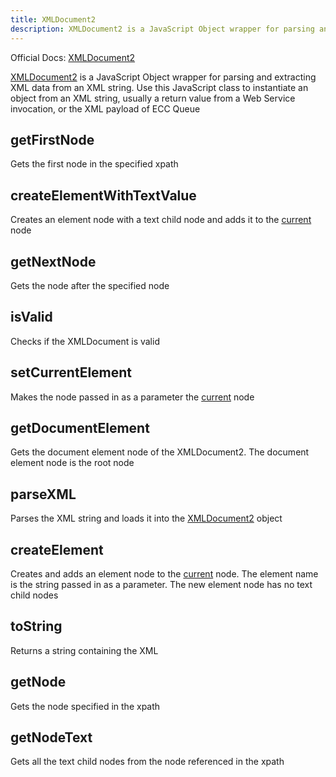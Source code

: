 ```yaml
---
title: XMLDocument2
description: XMLDocument2 is a JavaScript Object wrapper for parsing and extracting XML data from an XML string. Use this JavaScript class to instantiate an object from an XML string, usually a return value from a Web Service invocation, or the XML payload of ECC Queue
---
```

Official Docs: [XMLDocument2](https://docs.servicenow.com/search?q=XMLDocument2)

[XMLDocument2](/reference/xmldocument2/) is a JavaScript Object wrapper for parsing and extracting XML data from an XML string. Use this JavaScript class to instantiate an object from an XML string, usually a return value from a Web Service invocation, or the XML payload of ECC Queue

## getFirstNode
Gets the first node in the specified xpath
## createElementWithTextValue
Creates an element node with a text child node and adds it to the [current](/reference/current/) node
## getNextNode
Gets the node after the specified node
## isValid
Checks if the XMLDocument is valid
## setCurrentElement
Makes the node passed in as a parameter the [current](/reference/current/) node
## getDocumentElement
Gets the document element node of the XMLDocument2. The document element node is the root node
## parseXML
Parses the XML string and loads it into the [XMLDocument2](/reference/xmldocument2/) object
## createElement
Creates and adds an element node to the [current](/reference/current/) node. The element name is the string passed in as a parameter. The new element node has no text child nodes
## toString
Returns a string containing the XML
## getNode
Gets the node specified in the xpath
## getNodeText
Gets all the text child nodes from the node referenced in the xpath
